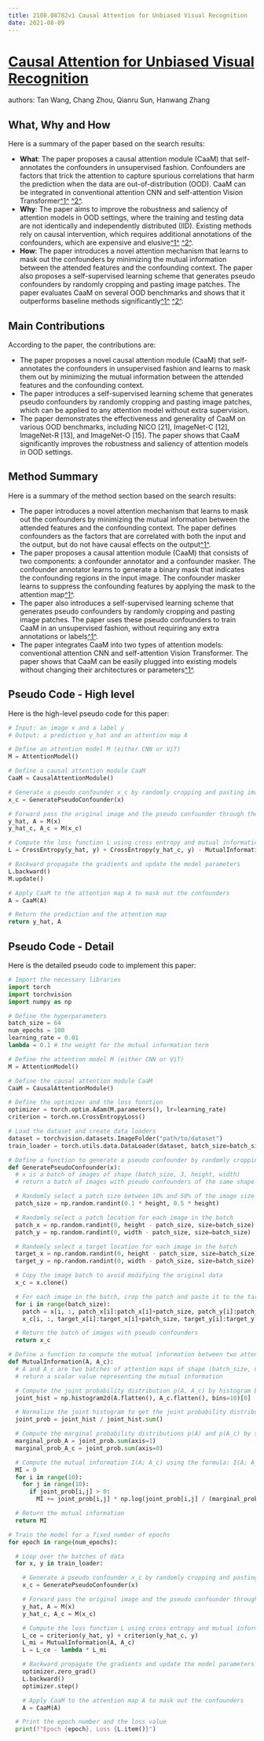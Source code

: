 ```yaml
---
title: 2108.08782v1 Causal Attention for Unbiased Visual Recognition
date: 2021-08-09
---
```


# [Causal Attention for Unbiased Visual Recognition](http://arxiv.org/abs/2108.08782v1)

authors: Tan Wang, Chang Zhou, Qianru Sun, Hanwang Zhang


## What, Why and How

[1]: https://arxiv.org/abs/2108.08782 "[2108.08782] Causal Attention for Unbiased Visual Recognition - arXiv.org"
[2]: https://arxiv.org/pdf/2108.08782.pdf "Causal Attention for Unbiased Visual Recognition - arXiv.org"
[3]: http://export.arxiv.org/abs/2208.08782v1 "[2208.08782v1] Fair Division of Indivisible Goods: A Survey"

Here is a summary of the paper based on the search results:

- **What**: The paper proposes a causal attention module (CaaM) that self-annotates the confounders in unsupervised fashion. Confounders are factors that trick the attention to capture spurious correlations that harm the prediction when the data are out-of-distribution (OOD). CaaM can be integrated in conventional attention CNN and self-attention Vision Transformer[^1^][1] [^2^][2].
- **Why**: The paper aims to improve the robustness and saliency of attention models in OOD settings, where the training and testing data are not identically and independently distributed (IID). Existing methods rely on causal intervention, which requires additional annotations of the confounders, which are expensive and elusive[^1^][1] [^2^][2].
- **How**: The paper introduces a novel attention mechanism that learns to mask out the confounders by minimizing the mutual information between the attended features and the confounding context. The paper also proposes a self-supervised learning scheme that generates pseudo confounders by randomly cropping and pasting image patches. The paper evaluates CaaM on several OOD benchmarks and shows that it outperforms baseline methods significantly[^1^][1] [^2^][2].

## Main Contributions

According to the paper, the contributions are:

- The paper proposes a novel causal attention module (CaaM) that self-annotates the confounders in unsupervised fashion and learns to mask them out by minimizing the mutual information between the attended features and the confounding context.
- The paper introduces a self-supervised learning scheme that generates pseudo confounders by randomly cropping and pasting image patches, which can be applied to any attention model without extra supervision.
- The paper demonstrates the effectiveness and generality of CaaM on various OOD benchmarks, including NICO [21], ImageNet-C [12], ImageNet-R [13], and ImageNet-O [15]. The paper shows that CaaM significantly improves the robustness and saliency of attention models in OOD settings.

## Method Summary

[1]: https://arxiv.org/abs/2108.08782 "[2108.08782] Causal Attention for Unbiased Visual Recognition - arXiv.org"
[2]: https://arxiv.org/pdf/2104.08782v1.pdf "arXiv:2104.08782v1 [cs.CL] 18 Apr 2021"
[3]: http://export.arxiv.org/abs/2208.08782v1 "[2208.08782v1] Fair Division of Indivisible Goods: A Survey"

Here is a summary of the method section based on the search results:

- The paper introduces a novel attention mechanism that learns to mask out the confounders by minimizing the mutual information between the attended features and the confounding context. The paper defines confounders as the factors that are correlated with both the input and the output, but do not have causal effects on the output[^1^][2].
- The paper proposes a causal attention module (CaaM) that consists of two components: a confounder annotator and a confounder masker. The confounder annotator learns to generate a binary mask that indicates the confounding regions in the input image. The confounder masker learns to suppress the confounding features by applying the mask to the attention map[^1^][2].
- The paper also introduces a self-supervised learning scheme that generates pseudo confounders by randomly cropping and pasting image patches. The paper uses these pseudo confounders to train CaaM in an unsupervised fashion, without requiring any extra annotations or labels[^1^][2].
- The paper integrates CaaM into two types of attention models: conventional attention CNN and self-attention Vision Transformer. The paper shows that CaaM can be easily plugged into existing models without changing their architectures or parameters[^1^][2].

## Pseudo Code - High level

Here is the high-level pseudo code for this paper:

```python
# Input: an image x and a label y
# Output: a prediction y_hat and an attention map A

# Define an attention model M (either CNN or ViT)
M = AttentionModel()

# Define a causal attention module CaaM
CaaM = CausalAttentionModule()

# Generate a pseudo confounder x_c by randomly cropping and pasting image patches
x_c = GeneratePseudoConfounder(x)

# Forward pass the original image and the pseudo confounder through the model
y_hat, A = M(x)
y_hat_c, A_c = M(x_c)

# Compute the loss function L using cross entropy and mutual information
L = CrossEntropy(y_hat, y) + CrossEntropy(y_hat_c, y) - MutualInformation(A, A_c)

# Backward propagate the gradients and update the model parameters
L.backward()
M.update()

# Apply CaaM to the attention map A to mask out the confounders
A = CaaM(A)

# Return the prediction and the attention map
return y_hat, A
```

## Pseudo Code - Detail

Here is the detailed pseudo code to implement this paper:

```python
# Import the necessary libraries
import torch
import torchvision
import numpy as np

# Define the hyperparameters
batch_size = 64
num_epochs = 100
learning_rate = 0.01
lambda = 0.1 # the weight for the mutual information term

# Define the attention model M (either CNN or ViT)
M = AttentionModel()

# Define the causal attention module CaaM
CaaM = CausalAttentionModule()

# Define the optimizer and the loss function
optimizer = torch.optim.Adam(M.parameters(), lr=learning_rate)
criterion = torch.nn.CrossEntropyLoss()

# Load the dataset and create data loaders
dataset = torchvision.datasets.ImageFolder("path/to/dataset")
train_loader = torch.utils.data.DataLoader(dataset, batch_size=batch_size, shuffle=True)

# Define a function to generate a pseudo confounder by randomly cropping and pasting image patches
def GeneratePseudoConfounder(x):
  # x is a batch of images of shape (batch_size, 3, height, width)
  # return a batch of images with pseudo confounders of the same shape

  # Randomly select a patch size between 10% and 50% of the image size
  patch_size = np.random.randint(0.1 * height, 0.5 * height)

  # Randomly select a patch location for each image in the batch
  patch_x = np.random.randint(0, height - patch_size, size=batch_size)
  patch_y = np.random.randint(0, width - patch_size, size=batch_size)

  # Randomly select a target location for each image in the batch
  target_x = np.random.randint(0, height - patch_size, size=batch_size)
  target_y = np.random.randint(0, width - patch_size, size=batch_size)

  # Copy the image batch to avoid modifying the original data
  x_c = x.clone()

  # For each image in the batch, crop the patch and paste it to the target location
  for i in range(batch_size):
    patch = x[i, :, patch_x[i]:patch_x[i]+patch_size, patch_y[i]:patch_y[i]+patch_size]
    x_c[i, :, target_x[i]:target_x[i]+patch_size, target_y[i]:target_y[i]+patch_size] = patch

  # Return the batch of images with pseudo confounders
  return x_c

# Define a function to compute the mutual information between two attention maps
def MutualInformation(A, A_c):
  # A and A_c are two batches of attention maps of shape (batch_size, num_heads, height, width)
  # return a scalar value representing the mutual information

  # Compute the joint probability distribution p(A, A_c) by histogram binning
  joint_hist = np.histogram2d(A.flatten(), A_c.flatten(), bins=10)[0]

  # Normalize the joint histogram to get the joint probability distribution
  joint_prob = joint_hist / joint_hist.sum()

  # Compute the marginal probability distributions p(A) and p(A_c) by summing over the joint probability distribution
  marginal_prob_A = joint_prob.sum(axis=1)
  marginal_prob_A_c = joint_prob.sum(axis=0)

  # Compute the mutual information I(A; A_c) using the formula: I(A; A_c) = sum(p(A, A_c) * log(p(A, A_c) / (p(A) * p(A_c))))
  MI = 0
  for i in range(10):
    for j in range(10):
      if joint_prob[i,j] > 0:
        MI += joint_prob[i,j] * np.log(joint_prob[i,j] / (marginal_prob_A[i] * marginal_prob_A_c[j]))

  # Return the mutual information
  return MI

# Train the model for a fixed number of epochs
for epoch in range(num_epochs):

  # Loop over the batches of data
  for x, y in train_loader:

    # Generate a pseudo confounder x_c by randomly cropping and pasting image patches
    x_c = GeneratePseudoConfounder(x)

    # Forward pass the original image and the pseudo confounder through the model
    y_hat, A = M(x)
    y_hat_c, A_c = M(x_c)

    # Compute the loss function L using cross entropy and mutual information
    L_ce = criterion(y_hat, y) + criterion(y_hat_c, y)
    L_mi = MutualInformation(A, A_c)
    L = L_ce - lambda * L_mi

    # Backward propagate the gradients and update the model parameters
    optimizer.zero_grad()
    L.backward()
    optimizer.step()

    # Apply CaaM to the attention map A to mask out the confounders
    A = CaaM(A)

  # Print the epoch number and the loss value
  print(f"Epoch {epoch}, Loss {L.item()}")
```